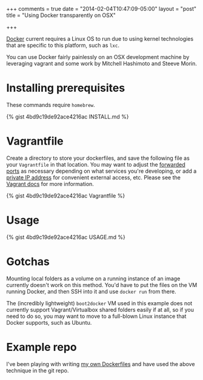+++
comments = true
date = "2014-02-04T10:47:09-05:00"
layout = "post"
title = "Using Docker transparently on OSX"

+++

[Docker](http://www.docker.io) current requires a Linux OS to run due to using
kernel technologies that are specific to this platform, such as `lxc`.

You can use Docker fairly painlessly on an OSX development machine by leveraging
vagrant and some work by Mitchell Hashimoto and Steeve Morin.

# Installing prerequisites

These commands require `homebrew`.

{% gist 4bd9c19de92ace4216ac INSTALL.md %}

# Vagrantfile

Create a directory to store your dockerfiles, and save the following file as
your `Vagrantfile` in that location. You may want to adjust the
[forwarded ports](http://docs.vagrantup.com/v2/networking/forwarded_ports.html)
as necessary depending on what services you're developing, or add a
[private IP address](http://docs.vagrantup.com/v2/networking/private_network.html)
for convenient external access, etc. Please see the
[Vagrant docs](http://docs.vagrantup.com/v2/) for more information.

{% gist 4bd9c19de92ace4216ac Vagrantfile %}

# Usage

{% gist 4bd9c19de92ace4216ac USAGE.md %}

# Gotchas

Mounting local folders as a volume on a running instance of an image currently
doesn't work on this method. You'd have to put the files on the VM running
Docker, and then SSH into it and use `docker run` from there.

The (incredibly lightweight) `boot2docker` VM used in this example does not
currently support Vagrant/Virtualbox shared folders easily if at all, so
if you need to do so, you may want to move to a full-blown Linux instance that
Docker supports, such as Ubuntu.

# Example repo

I've been playing with writing
[my own Dockerfiles](https://github.com/shanesveller/dockerfiles) and have used
the above technique in the git repo.

